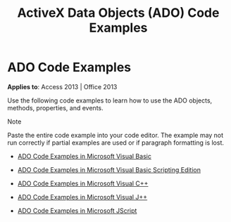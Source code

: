 ﻿---
title: ActiveX Data Objects (ADO) Code Examples
TOCTitle: ADO Code Examples
ms:assetid: ef019dc7-bb60-a989-f0eb-2ba0644b3fde
ms:mtpsurl: https://msdn.microsoft.com/library/JJ250213(v=office.15)
ms:contentKeyID: 48548572
ms.date: 09/18/2015
mtps_version: v=office.15
---

# ADO Code Examples


**Applies to**: Access 2013 | Office 2013

Use the following code examples to learn how to use the ADO objects, methods, properties, and events.


> [!NOTE]
> Paste the entire code example into your code editor. The example may not run correctly if partial examples are used or if paragraph formatting is lost.



  - [ADO Code Examples in Microsoft Visual Basic](ado-code-examples-in-microsoft-visual-basic.md)

  - [ADO Code Examples in Microsoft Visual Basic Scripting Edition](ado-code-examples-in-microsoft-visual-basic-scripting-edition.md)

  - [ADO Code Examples in Microsoft Visual C++](ado-code-examples-in-microsoft-visual-c.md)

  - [ADO Code Examples in Microsoft Visual J++](ado-code-examples-in-microsoft-visual-j.md)

  - [ADO Code Examples in Microsoft JScript](ado-code-examples-in-microsoft-jscript.md)

